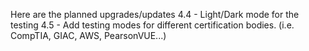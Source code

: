 Here are the planned upgrades/updates
4.4 - Light/Dark mode for the testing
4.5 - Add testing modes for different certification bodies. (i.e. CompTIA, GIAC, AWS, PearsonVUE...)
